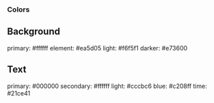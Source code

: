### Colors
## Background
primary: #ffffff
element: #ea5d05
light: #f6f5f1
darker: #e73600
## Text
primary: #000000
secondary: #ffffff
light: #cccbc6
blue: #c208ff
time: #21ce41
